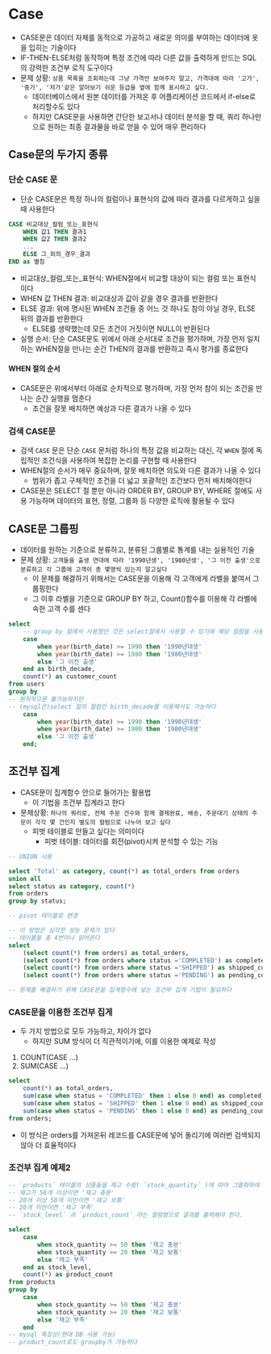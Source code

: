 # Case

- CASE문은 데이터 자체를 동적으로 가공하고 새로운 의미를 부여하는 데이터에 옷을 입히는 기술이다
- IF-THEN-ELSE처럼 동작하며 특정 조건에 따라 다른 값을 출력하게 만드는 SQL의 강력한 조건부 로직 도구이다
- 문제 상황: `상품 목록을 조회하는데 그냥 가격만 보여주지 말고, 가격대에 따라 '고가', '중가', '저가'같은 알아보기 쉬운 등급을 옆에 함께 표시하고 싶다.`
  - 데이터베이스에서 원본 데이터를 가져온 후 어플리케이션 코드에서 if-else로 처리할수도 있다
  - 하지만 CASE문을 사용하면 간단한 보고서나 데이터 분석을 할 때, 쿼리 하나만으로 원하는 최종 결과물을 바로 얻을 수 있어 매우 편리하다

## Case문의 두가지 종류

### 단순 CASE 문

- 단순 CASE문은 특정 하나의 컬럼이나 표현식의 값에 따라 결과를 다르게하고 싶을 때 사용한다
```sql
CASE 비교대상_컬럼_또는_표현식
    WHEN 값1 THEN 결과1
    WHEN 값2 THEN 결과2
    ...
    ELSE 그_외의_경우_결과
END as 별칭
```
- 비교대상_컬럼_또는_표현식: WHEN절에서 비교할 대상이 되는 컬럼 또는 표현식이다
- WHEN 값 THEN 결과: 비교대상과 값이 같을 경우 결과를 반환한다
- ELSE 결과: 위에 명시된 WHEN 조건들 중 어느 것 하나도 참이 아닐 경우, ELSE 뒤의 결과를 반환한다
  - ELSE를 생략했는데 모든 조건이 거짓이면 NULL이 반환된다
- 실행 순서: 단순 CASE문도 위에서 아래 순서대로 조건을 평가하며, 가장 먼저 일치하는 WHEN절을 만나는 순간 THEN의 결과를 반환하고 즉시 평가를 종료한다

#### WHEN 절의 순서

- CASE문은 위에서부터 아래로 순차적으로 평가하며, 가장 먼저 참이 되는 조건을 만나는 순간 실행을 멈춘다
  - 조건을 잘못 배치하면 예상과 다른 결과가 나올 수 있다

### 검색 CASE문

- 검색 `CASE` 문은 단순 `CASE` 문처럼 하나의 특정 값을 비교하는 대신, 각 `WHEN` 절에 독립적인 조건식을 사용하여 복잡한 논리를 구현할 때 사용한다
- WHEN절의 순서가 매우 중요하며, 잘못 배치하면 의도와 다른 결과가 나올 수 있다
  - 범위가 좁고 구체적인 조건을 더 넓고 포괄적인 조건보다 먼저 배치해야한다
- CASE문은 SELECT 절 뿐만 아니라 ORDER BY, GROUP BY, WHERE 절에도 사용 가능하며 데이터의 표현, 정렬, 그룹화 등 다양한 로직에 활용될 수 있다

## CASE문 그룹핑

- 데이터를 원하는 기준으로 분류하고, 분류된 그룹별로 통계를 내는 실용적인 기술
- 문제 상황: `고객들을 출생 연대에 따라 '1990년생', '1980년생', '그 이전 출생'으로 분류하고 각 그룹에 고객이 총 몇명씩 있는지 알고싶다`
  - 이 문제를 해결하기 위해서는 CASE문을 이용해 각 고객에게 라벨을 붙여서 그룹핑한다
  - 그 이후 라벨을 기준으로 GROUP BY 하고, Count()함수를 이용해 각 라벨에 속한 고객 수를 센다
```sql
select 
	-- group by 절에서 사용했던 것은 select절에서 사용할 수 있기에 해당 컬럼을 사용 가능하다
	case 
		when year(birth_date) >= 1990 then '1990년대생'
		when year(birth_date) >= 1980 then '1980년대생'
		else '그 이전 출생'
	end as birth_decade,
	count(*) as customer_count
from users
group by
-- 원칙적으론 불가능하지만 
-- (mysql은)select 절의 컬럼인 birth_decade를 이용해서도 가능하다
	case 
		when year(birth_date) >= 1990 then '1990년대생'
		when year(birth_date) >= 1980 then '1980년대생'
		else '그 이전 출생'
	end;
```

## 조건부 집계

- CASE문이 집계함수 안으로 들어가는 활용법
  - 이 기법을 조건부 집계라고 한다
- 문제상황: `하나의 쿼리로, 전체 주문 건수와 함께 결제완료, 배송, 주문대기 상태의 주문이 각각 몇 건인지 별도의 컬럼으로 나누어 보고 싶다`
  - 피벗 테이블로 만들고 싶다는 의미이다
    - 피벗 테이블: 데이터를 회전(pivot)시켜 분석할 수 있는 기능
```sql
-- UNION 사용

select 'Total' as category, count(*) as total_orders from orders
union all
select status as category, count(*)
from orders
group by status;

-- pivot 테이블로 변경

-- 이 방법은 심각한 성능 문제가 있다
-- 테이블을 총 4번이나 읽어온다
select 
	(select count(*) from orders) as total_orders,
	(select count(*) from orders where status ='COMPLETED') as completed_count,
	(select count(*) from orders where status ='SHIPPED') as shipped_count,
	(select count(*) from orders where status ='PENDING') as pending_count

-- 문제를 해결하기 위해 CASE문을 집계함수에 넣는 조건부 집계 기법이 필요하다
```

### CASE문을 이용한 조건부 집게
- 두 가지 방법으로 모두 가능하고, 차이가 없다
  - 하지만 SUM 방식이 더 직관적이기에, 이를 이용한 예제로 작성
1. COUNT(CASE ...)
2. SUM(CASE ...)
```sql
select 
	count(*) as total_orders,
	sum(case when status = 'COMPLETED' then 1 else 0 end) as completed_count,
	sum(case when status = 'SHIPPED' then 1 else 0 end) as shipped_count,
	sum(case when status = 'PENDING' then 1 else 0 end) as pending_count
from orders;
```
- 이 방식은 orders를 가져온뒤 레코드를 CASE문에 넣어 돌리기에 여러번 검색되지 않아 더 효율적이다

### 조건부 집계 예제2

```sql
-- `products` 테이블의 상품들을 재고 수량( `stock_quantity` )에 따라 그룹화하여 각 그룹에 속한 상품의 수를 세어보아라.
-- 재고가 50개 이상이면 '재고 충분'
-- 20개 이상 50개 미만이면 '재고 보통'
-- 20개 미만이면 '재고 부족'
-- `stock_level` 과 `product_count` 라는 컬럼명으로 결과를 출력해야 한다.

select 
	case
		when stock_quantity >= 50 then '재고 충분'
		when stock_quantity >= 20 then '재고 보통'
		else '재고 부족'		
	end as stock_level,
	count(*) as product_count
from products
group by 	
	case
		when stock_quantity >= 50 then '재고 충분'
		when stock_quantity >= 20 then '재고 보통'
		else '재고 부족'		
	end
-- mysql 특징상(현대 DB 사용 가능)
-- product_count로도 groupby가 가능하다
```